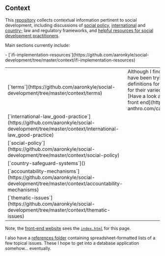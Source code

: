 ## Context

This [repository](https://github.com/aaronkyle/social-development/tree/master/context) collects contextual information pertinent to social development, including discussions of [social policy](./social-policy/), [international](./international-law_good-practice/) and [country-](./country-safeguard-systems) law and regulatory frameworks, and [helpful resources for social development practitioners](./implementation-resources/).

Main sections currently include:

<table class="table table-responsive">
<tr><td>[`terms`](https://github.com/aaronkyle/social-development/tree/master/context/terms) </td><td>Although I find it difficult to maintain, I have been trying to formulate definitions for terms while accounting for their varied usage internationally. [Have a look at this page on the site's front end](http://applied-anthro.com/category/terminology.html).</td></tr>
<tr><td>[`international-law_good-practice`](https://github.com/aaronkyle/social-development/tree/master/context/international-law_good-practice)</td><td></td></tr>
<tr><td>[`social-policy`](https://github.com/aaronkyle/social-development/tree/master/context/social-policy)</td><td></td></tr>
    - [`ifi-implementation-resources`](https://github.com/aaronkyle/social-development/tree/master/context/ifi-implementation-resources)
<tr><td>[`country-safeguard-systems`]()</td><td></td></tr>
<tr><td>[`accountability-mechanisms`](https://github.com/aaronkyle/social-development/tree/master/context/accountability-mechanisms)</td><td></td></tr>
<tr><td>[`thematic-issues`](https://github.com/aaronkyle/social-development/tree/master/context/thematic-issues)</td><td></td></tr>
</table>

Note, the [front-end website](http://applied-anthro.com/context/) sees the [`index.html`](https://github.com/aaronkyle/social-development/blob/master/context/index.html) for this page.

I also have a [references folder](./ref/) containing spreadsheet-formatted lists of a few topical issues.  These I hope to get into a database application somehow... eventually.
